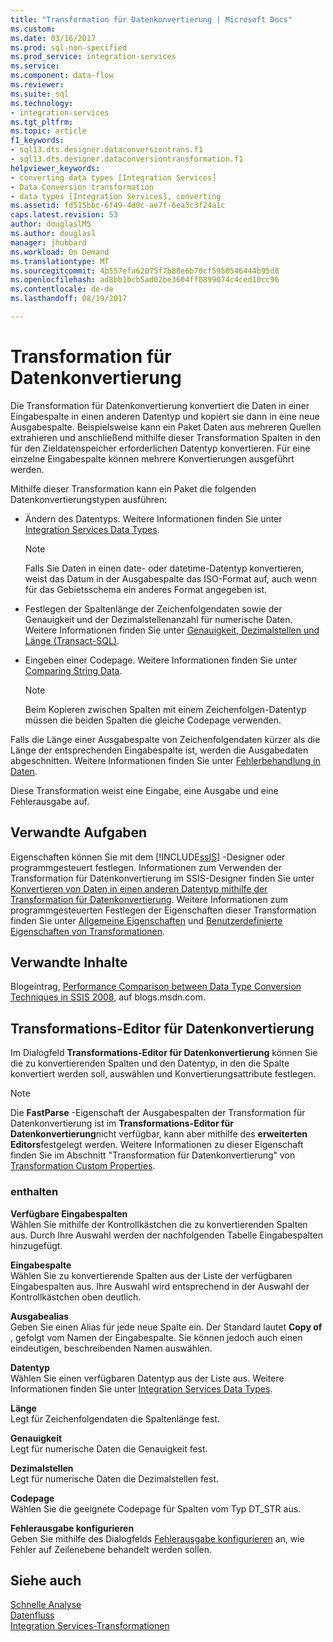 ```yaml
---
title: "Transformation für Datenkonvertierung | Microsoft Docs"
ms.custom: 
ms.date: 03/16/2017
ms.prod: sql-non-specified
ms.prod_service: integration-services
ms.service: 
ms.component: data-flow
ms.reviewer: 
ms.suite: sql
ms.technology:
- integration-services
ms.tgt_pltfrm: 
ms.topic: article
f1_keywords:
- sql13.dts.designer.dataconversiontrans.f1
- sql13.dts.designer.dataconversiontransformation.f1
helpviewer_keywords:
- converting data types [Integration Services]
- Data Conversion transformation
- data types [Integration Services], converting
ms.assetid: fd515bbc-6f49-4d0c-ae7f-6ea3c3f24a1c
caps.latest.revision: 53
author: douglaslMS
ms.author: douglasl
manager: jhubbard
ms.workload: On Demand
ms.translationtype: MT
ms.sourcegitcommit: 4b557efa62075f7b88e6b70cf5950546444b95d8
ms.openlocfilehash: ad8bb1bcb5ad02be3604ff0899074c4ced10cc96
ms.contentlocale: de-de
ms.lasthandoff: 08/19/2017

---
```

# <a name="data-conversion-transformation"></a>Transformation für Datenkonvertierung
  Die Transformation für Datenkonvertierung konvertiert die Daten in einer Eingabespalte in einen anderen Datentyp und kopiert sie dann in eine neue Ausgabespalte. Beispielsweise kann ein Paket Daten aus mehreren Quellen extrahieren und anschließend mithilfe dieser Transformation Spalten in den für den Zieldatenspeicher erforderlichen Datentyp konvertieren. Für eine einzelne Eingabespalte können mehrere Konvertierungen ausgeführt werden.  
  
 Mithilfe dieser Transformation kann ein Paket die folgenden Datenkonvertierungstypen ausführen:  
  
-   Ändern des Datentyps. Weitere Informationen finden Sie unter [Integration Services Data Types](../../../integration-services/data-flow/integration-services-data-types.md).  
  
    > [!NOTE]  
    >  Falls Sie Daten in einen date- oder datetime-Datentyp konvertieren, weist das Datum in der Ausgabespalte das ISO-Format auf, auch wenn für das Gebietsschema ein anderes Format angegeben ist.  
  
-   Festlegen der Spaltenlänge der Zeichenfolgendaten sowie der Genauigkeit und der Dezimalstellenanzahl für numerische Daten. Weitere Informationen finden Sie unter [Genauigkeit, Dezimalstellen und Länge &#40;Transact-SQL&#41;](../../../t-sql/data-types/precision-scale-and-length-transact-sql.md).  
  
-   Eingeben einer Codepage. Weitere Informationen finden Sie unter [Comparing String Data](../../../integration-services/data-flow/comparing-string-data.md).  
  
    > [!NOTE]  
    >  Beim Kopieren zwischen Spalten mit einem Zeichenfolgen-Datentyp müssen die beiden Spalten die gleiche Codepage verwenden.  
  
 Falls die Länge einer Ausgabespalte von Zeichenfolgendaten kürzer als die Länge der entsprechenden Eingabespalte ist, werden die Ausgabedaten abgeschnitten. Weitere Informationen finden Sie unter [Fehlerbehandlung in Daten](../../../integration-services/data-flow/error-handling-in-data.md).  
  
 Diese Transformation weist eine Eingabe, eine Ausgabe und eine Fehlerausgabe auf.  
  
## <a name="related-tasks"></a>Verwandte Aufgaben  
 Eigenschaften können Sie mit dem [!INCLUDE[ssIS](../../../includes/ssis-md.md)] -Designer oder programmgesteuert festlegen. Informationen zum Verwenden der Transformation für Datenkonvertierung im SSIS-Designer finden Sie unter [Konvertieren von Daten in einen anderen Datentyp mithilfe der Transformation für Datenkonvertierung](../../../integration-services/data-flow/transformations/convert-data-type-by-using-data-conversion-transformation.md). Weitere Informationen zum programmgesteuerten Festlegen der Eigenschaften dieser Transformation finden Sie unter [Allgemeine Eigenschaften](http://msdn.microsoft.com/library/51973502-5cc6-4125-9fce-e60fa1b7b796) und [Benutzerdefinierte Eigenschaften von Transformationen](../../../integration-services/data-flow/transformations/transformation-custom-properties.md).  
  
## <a name="related-content"></a>Verwandte Inhalte  
 Blogeintrag, [Performance Comparison between Data Type Conversion Techniques in SSIS 2008](http://go.microsoft.com/fwlink/?LinkId=220823), auf blogs.msdn.com.  
  
## <a name="data-conversion-transformation-editor"></a>Transformations-Editor für Datenkonvertierung
  Im Dialogfeld **Transformations-Editor für Datenkonvertierung** können Sie die zu konvertierenden Spalten und den Datentyp, in den die Spalte konvertiert werden soll, auswählen und Konvertierungsattribute festlegen.  
  
> [!NOTE]  
>  Die **FastParse** -Eigenschaft der Ausgabespalten der Transformation für Datenkonvertierung ist im **Transformations-Editor für Datenkonvertierung**nicht verfügbar, kann aber mithilfe des **erweiterten Editors**festgelegt werden. Weitere Informationen zu dieser Eigenschaft finden Sie im Abschnitt "Transformation für Datenkonvertierung" von [Transformation Custom Properties](../../../integration-services/data-flow/transformations/transformation-custom-properties.md).  
  
### <a name="options"></a>enthalten  
 **Verfügbare Eingabespalten**  
 Wählen Sie mithilfe der Kontrollkästchen die zu konvertierenden Spalten aus. Durch Ihre Auswahl werden der nachfolgenden Tabelle Eingabespalten hinzugefügt.  
  
 **Eingabespalte**  
 Wählen Sie zu konvertierende Spalten aus der Liste der verfügbaren Eingabespalten aus. Ihre Auswahl wird entsprechend in der Auswahl der Kontrollkästchen oben deutlich.  
  
 **Ausgabealias**  
 Geben Sie einen Alias für jede neue Spalte ein. Der Standard lautet **Copy of** , gefolgt vom Namen der Eingabespalte. Sie können jedoch auch einen eindeutigen, beschreibenden Namen auswählen.  
  
 **Datentyp**  
 Wählen Sie einen verfügbaren Datentyp aus der Liste aus. Weitere Informationen finden Sie unter [Integration Services Data Types](../../../integration-services/data-flow/integration-services-data-types.md).  
  
 **Länge**  
 Legt für Zeichenfolgendaten die Spaltenlänge fest.  
  
 **Genauigkeit**  
 Legt für numerische Daten die Genauigkeit fest.  
  
 **Dezimalstellen**  
 Legt für numerische Daten die Dezimalstellen fest.  
  
 **Codepage**  
 Wählen Sie die geeignete Codepage für Spalten vom Typ DT_STR aus.  
  
 **Fehlerausgabe konfigurieren**  
 Geben Sie mithilfe des Dialogfelds [Fehlerausgabe konfigurieren](http://msdn.microsoft.com/library/5f8da390-fab5-44f8-b268-d8fa313ce4b9) an, wie Fehler auf Zeilenebene behandelt werden sollen.  
  
## <a name="see-also"></a>Siehe auch  
 [Schnelle Analyse](http://msdn.microsoft.com/library/6688707d-3c5b-404e-aa2f-e13092ac8d95)   
 [Datenfluss](../../../integration-services/data-flow/data-flow.md)   
 [Integration Services-Transformationen](../../../integration-services/data-flow/transformations/integration-services-transformations.md)  
  
  

